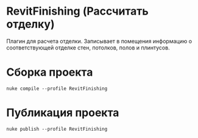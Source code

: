 # RevitFinishing (Рассчитать отделку)
Плагин для расчета отделки. Записывает в помещения информацию о соответствующей отделке стен, потолков, полов и плинтусов. 

# Сборка проекта
```
nuke compile --profile RevitFinishing
```

# Публикация проекта
```
nuke publish --profile RevitFinishing
```
